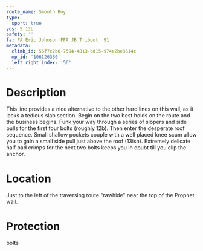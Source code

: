 ```yaml
---
route_name: Smooth Boy
type:
  sport: true
yds: 5.13b
safety: ''
fa: FA Eric Johnson FFA JB Tribout  91
metadata:
  climb_id: 56f7c2b6-7594-4813-bd15-974e2be3614c
  mp_id: '106126380'
  left_right_index: '56'
---
```

# Description
This line provides a nice alternative to the other hard lines on this wall, as it lacks a tedious slab section. Begin on the two best holds on the route and the business begins. Funk your way through a series of slopers and side pulls for the first four bolts (roughly 12b). Then enter the desperate roof sequence. Small shallow pockets couple with a well placed knee scum allow you to gain a small side pull just above the roof (13ish). Extremely delicate half pad crimps for the next two bolts keeps you in doubt till you clip the anchor.

# Location
Just to the left of the traversing route "rawhide" near the top of the Prophet wall.

# Protection
bolts
